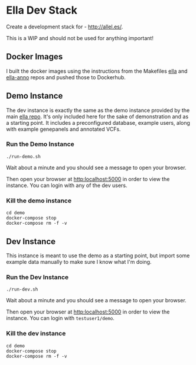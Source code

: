 # Ella Dev Stack

Create a development stack for - http://allel.es/. 

This is a WIP and should not be used for anything important!

## Docker Images

I built the docker images using the instructions from the Makefiles [ella](https://gitlab.com/alleles/ella) and [ella-anno](https://gitlab.com/alleles/ella-anno) repos and pushed those to Dockerhub. 

## Demo Instance

The dev instance is exactly the same as the demo instance provided by the main [ella repo](https://gitlab.com/alleles/ella). It's only included here for the sake of demonstration and as a starting point. It includes a preconfigured database, example users, along with example genepanels and annotated VCFs. 

### Run the Demo Instance

```
./run-demo.sh
```

Wait about a minute and you should see a message to open your browser.

Then open your browser at [http:localhost:5000](http://localhost:5000) in order to view the instance. You can login with any of the dev users. 

### Kill the demo instance

```
cd demo
docker-compose stop
docker-compose rm -f -v
```

## Dev Instance

This instance is meant to use the demo as a starting point, but import some example data manually to make sure I know what I'm doing.

### Run the Dev Instance

```
./run-dev.sh
```

Wait about a minute and you should see a message to open your browser.

Then open your browser at [http:localhost:5000](http://localhost:5000) in order to view the instance. You can login with `testuser1/demo`. 

### Kill the dev instance

```
cd demo
docker-compose stop
docker-compose rm -f -v
```
